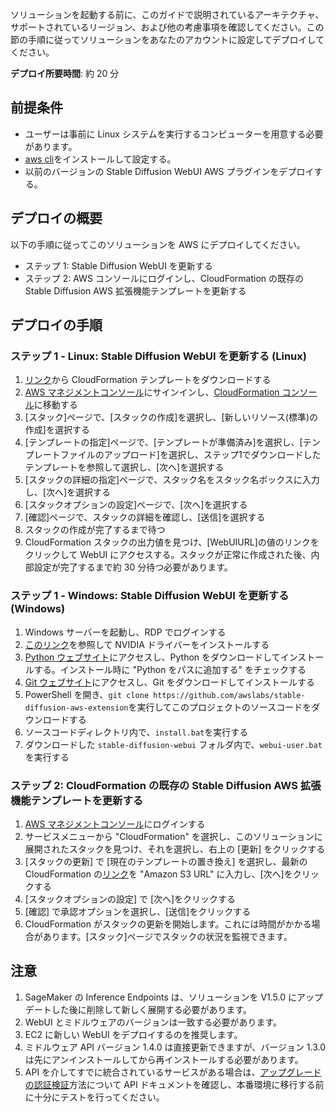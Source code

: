 
ソリューションを起動する前に、このガイドで説明されているアーキテクチャ、サポートされているリージョン、および他の考慮事項を確認してください。この節の手順に従ってソリューションをあなたのアカウントに設定してデプロイしてください。

**デプロイ所要時間**: 約 20 分

## 前提条件
- ユーザーは事前に Linux システムを実行するコンピューターを用意する必要があります。
- [aws cli](https://aws.amazon.com/cli/)をインストールして設定する。
- 以前のバージョンの Stable Diffusion WebUI AWS プラグインをデプロイする。

## デプロイの概要
以下の手順に従ってこのソリューションを AWS にデプロイしてください。

- ステップ 1: Stable Diffusion WebUI を更新する
- ステップ 2: AWS コンソールにログインし、CloudFormation の既存の Stable Diffusion AWS 拡張機能テンプレートを更新する

## デプロイの手順

### ステップ 1 - Linux: Stable Diffusion WebUI を更新する (Linux)
1. [リンク](https://aws-gcr-solutions-us-east-1.s3.amazonaws.com/extension-for-stable-diffusion-on-aws/ec2.yaml)から CloudFormation テンプレートをダウンロードする
2. [AWS マネジメントコンソール](https://console.aws.amazon.com/)にサインインし、[CloudFormation コンソール](https://console.aws.amazon.com/cloudformation/)に移動する
3. [スタック]ページで、[スタックの作成]を選択し、[新しいリソース(標準)の作成]を選択する
4. [テンプレートの指定]ページで、[テンプレートが準備済み]を選択し、[テンプレートファイルのアップロード]を選択し、ステップ1でダウンロードしたテンプレートを参照して選択し、[次へ]を選択する
5. [スタックの詳細の指定]ページで、スタック名をスタック名ボックスに入力し、[次へ]を選択する
6. [スタックオプションの設定]ページで、[次へ]を選択する
7. [確認]ページで、スタックの詳細を確認し、[送信]を選択する
8. スタックの作成が完了するまで待つ
9. CloudFormation スタックの出力値を見つけ、[WebUIURL]の値のリンクをクリックして WebUI にアクセスする。スタックが正常に作成された後、内部設定が完了するまで約 30 分待つ必要があります。

### ステップ 1 - Windows: Stable Diffusion WebUI を更新する (Windows)
1. Windows サーバーを起動し、RDP でログインする
2. [このリンク](https://docs.aws.amazon.com/en_us/AWSEC2/latest/WindowsGuide/install-nvidia-driver.html)を参照して NVIDIA ドライバーをインストールする
3. [Python ウェブサイト](https://www.python.org/downloads/release/python-3106/)にアクセスし、Python をダウンロードしてインストールする。インストール時に "Python をパスに追加する" をチェックする
4. [Git ウェブサイト](https://git-scm.com/download/win)にアクセスし、Git をダウンロードしてインストールする
5. PowerShell を開き、`git clone https://github.com/awslabs/stable-diffusion-aws-extension`を実行してこのプロジェクトのソースコードをダウンロードする
6. ソースコードディレクトリ内で、`install.bat`を実行する
7. ダウンロードした `stable-diffusion-webui` フォルダ内で、`webui-user.bat`を実行する

### ステップ 2: CloudFormation の既存の Stable Diffusion AWS 拡張機能テンプレートを更新する
1. [AWS マネジメントコンソール](https://console.aws.amazon.com/)にログインする
2. サービスメニューから "CloudFormation" を選択し、このソリューションに展開されたスタックを見つけ、それを選択し、右上の [更新] をクリックする
3. [スタックの更新] で [現在のテンプレートの置き換え] を選択し、最新の CloudFormation の[リンク](https://aws-gcr-solutions.s3.amazonaws.com/stable-diffusion-aws-extension-github-mainline/latest/custom-domain/Extension-for-Stable-Diffusion-on-AWS.template.json)を "Amazon S3 URL" に入力し、[次へ]をクリックする
4. [スタックオプションの設定] で [次へ]をクリックする
5. [確認] で承認オプションを選択し、[送信]をクリックする
6. CloudFormation がスタックの更新を開始します。これには時間がかかる場合があります。[スタック]ページでスタックの状況を監視できます。

## 注意
1. SageMaker の Inference Endpoints は、ソリューションを V1.5.0 にアップデートした後に削除して新しく展開する必要があります。
2. WebUI とミドルウェアのバージョンは一致する必要があります。
3. EC2 に新しい WebUI をデプロイするのを推奨します。 
4. ミドルウェア API バージョン 1.4.0 は直接更新できますが、バージョン 1.3.0 は先にアンインストールしてから再インストールする必要があります。
5. API を介してすでに統合されているサービスがある場合は、[アップグレードの認証検証](https://awslabs.github.io/stable-diffusion-aws-extension/zh/developer-guide/api_authentication/)方法について API ドキュメントを確認し、本番環境に移行する前に十分にテストを行ってください。
